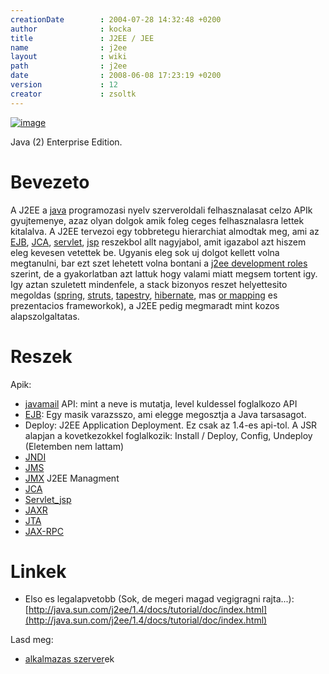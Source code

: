 ```yaml
---
creationDate        : 2004-07-28 14:32:48 +0200 
author              : kocka 
title               : J2EE / JEE 
name                : j2ee 
layout              : wiki 
path                : j2ee 
date                : 2008-06-08 17:23:19 +0200 
version             : 12 
creator             : zsoltk 
---
```

[![image](http://hackers.forgeahead.hu/space/SnipSnap/config/j2ee_jdk_button_classic_red.gif)](http://java.sun.com/j2ee/download.html)

Java (2) Enterprise Edition.

# Bevezeto

A J2EE a [java](java.html) programozasi nyelv szerveroldali felhasznalasat celzo APIk gyujtemenye, azaz olyan dolgok amik foleg ceges felhasznalasra lettek kitalalva. A J2EE tervezoi egy tobbretegu hierarchiat almodtak meg, ami az [EJB](EJB.html), [JCA](JCA.html), [servlet](servlet.html), [jsp](JSP.html) reszekbol allt nagyjabol, amit igazabol azt hiszem eleg kevesen vetettek be. Ugyanis eleg sok uj dolgot kellett volna megtanulni, bar ezt szet lehetett volna bontani a [j2ee development roles](j2ee%20development%20roles.html) szerint, de a gyakorlatban azt lattuk hogy valami miatt megsem tortent igy. Igy aztan szuletett mindenfele, a stack bizonyos reszet helyettesito megoldas ([spring](spring.html), [struts](struts.html), [tapestry](tapestry.html), [hibernate](Hibernate.html), mas [or mapping](OR%20Mapping.html) es prezentacios frameworkok), a J2EE pedig megmaradt mint kozos alapszolgaltatas.

# Reszek

Apik:

*   [javamail](Missing.html) API: mint a neve is mutatja, level kuldessel foglalkozo API
*   [EJB](EJB.html): Egy masik varazsszo, ami elegge megosztja a Java tarsasagot.
*   Deploy: J2EE Application Deployment. Ez csak az 1.4-es api-tol. A JSR alapjan a kovetkezokkel foglalkozik: Install / Deploy, Config, Undeploy (Eletemben nem lattam)
*   [JNDI](JNDI.html)
*   [JMS](JMS.html)
*   [JMX](JMX.html) J2EE Managment
*   [JCA](JCA.html)
*   [Servlet_jsp](servlet_jsp.html)
*   [JAXR](JAXR.html)
*   [JTA](JTA.html)
*   [JAX-RPC](JAX-RPC.html)

# Linkek

*   Elso es legalapvetobb (Sok, de megeri magad vegigragni rajta...): [http://java.sun.com/j2ee/1.4/docs/tutorial/doc/index.html](http://java.sun.com/j2ee/1.4/docs/tutorial/doc/index.html)

Lasd meg:

*   [alkalmazas szerver](Alkalmazas%20Szerver.html)ek


